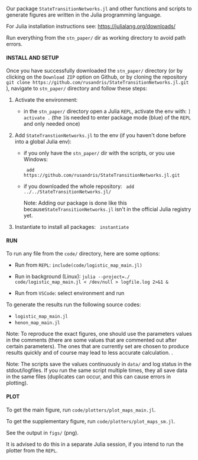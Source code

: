 Our package `StateTransitionNetworks.jl` and other functions and scripts to generate figures are written in the Julia programming language.

For Julia installation instructions see: https://julialang.org/downloads/

Run everything from the `stn_paper/` dir as working directory to avoid path errors.

#### INSTALL AND SETUP

Once you have successfully downloaded the `stn_paper/` directory (or by clicking on the `Download ZIP` option on Github, or by cloning the repository `git clone https://github.com/rusandris/StateTransitionNetworks.jl.git `), navigate to `stn_paper/` directory and follow these steps:

1. Activate the environment:
    * in the `stn_paper/` directory open a Julia `REPL`, activate the env with: `] activate .` (the `]`is needed to enter package mode (blue) of the `REPL` and only needed once)

2. Add `StateTranstionNetworks.jl` to the env (if you haven't done before into a global Julia env):

   * if you only have the `stn_paper/` dir with the scripts, or you use Windows: 

     ` add https://github.com/rusandris/StateTransitionNetworks.jl.git`

   * if you downloaded the whole repository: ` add ../../StateTransitionNetworks.jl/`

     Note: Adding our package is done like this because`StateTransitionNetworks.jl` isn't in the official Julia registry yet.

3. Instantiate to install all packages: ` instantiate`

#### RUN

To run any file from the `code/` directory, here are some options:

* Run from `REPL`: `include(code/logistic_map_main.jl)`

* Run in background (Linux): `julia --project=./ code/logistic_map_main.jl < /dev/null > logfile.log 2>&1 &`

* Run from `VSCode`: select environment and run

To generate the results run the following source codes:

* `logistic_map_main.jl`
* `henon_map_main.jl`

Note: To reproduce the exact figures,  one should use the parameters values in the comments (there are some values that are commented out after certain parameters). The ones that are currently set are chosen to produce results quickly and of course may lead to less accurate calculation. . 

Note:  The scripts save the values continuously in `data/` and log status in the stdout/logfiles. If you run the same script multiple times, they all save data in the same files (duplicates can occur, and this can cause errors in plotting).

#### PLOT

To get the main figure, run `code/plotters/plot_maps_main.jl`. 

To get the supplementary figure, run `code/plotters/plot_maps_sm.jl`.

See the output in `figs/` (png).

It is advised to do this in a separate Julia session, if you intend to run the plotter from the `REPL`.
